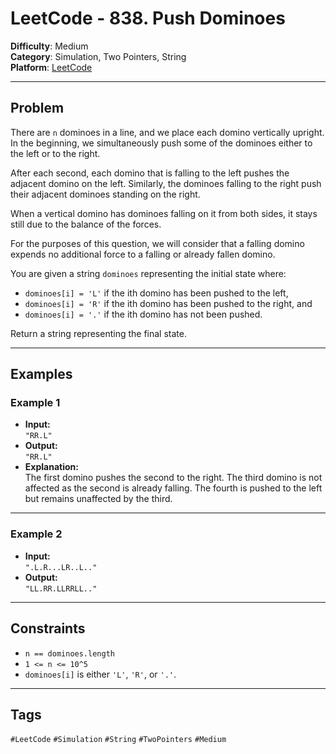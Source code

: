 # LeetCode - 838. Push Dominoes

**Difficulty**: Medium  
**Category**: Simulation, Two Pointers, String  
**Platform**: [LeetCode](https://leetcode.com/problems/push-dominoes/description/?envType=daily-question&envId=2025-05-02)

---

## Problem

There are `n` dominoes in a line, and we place each domino vertically upright. In the beginning, we simultaneously push some of the dominoes either to the left or to the right.

After each second, each domino that is falling to the left pushes the adjacent domino on the left. Similarly, the dominoes falling to the right push their adjacent dominoes standing on the right.

When a vertical domino has dominoes falling on it from both sides, it stays still due to the balance of the forces.

For the purposes of this question, we will consider that a falling domino expends no additional force to a falling or already fallen domino.

You are given a string `dominoes` representing the initial state where:

- `dominoes[i] = 'L'` if the ith domino has been pushed to the left,
- `dominoes[i] = 'R'` if the ith domino has been pushed to the right, and
- `dominoes[i] = '.'` if the ith domino has not been pushed.

Return a string representing the final state.

---

## Examples

### Example 1

- **Input:**  
  `"RR.L"`
- **Output:**  
  `"RR.L"`
- **Explanation:**  
  The first domino pushes the second to the right. The third domino is not affected as the second is already falling. The fourth is pushed to the left but remains unaffected by the third.

---

### Example 2

- **Input:**  
  `".L.R...LR..L.."`
- **Output:**  
  `"LL.RR.LLRRLL.."`

---

## Constraints

- `n == dominoes.length`
- `1 <= n <= 10^5`
- `dominoes[i]` is either `'L'`, `'R'`, or `'.'`.

---

## Tags

`#LeetCode` `#Simulation` `#String` `#TwoPointers` `#Medium`
